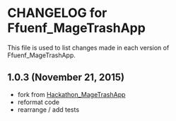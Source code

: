 # CHANGELOG for Ffuenf_MageTrashApp

This file is used to list changes made in each version of Ffuenf_MageTrashApp.

## 1.0.3 (November 21, 2015)

* fork from [Hackathon_MageTrashApp](https://github.com/magento-hackathon/MageTrashApp)
* reformat code
* rearrange / add tests